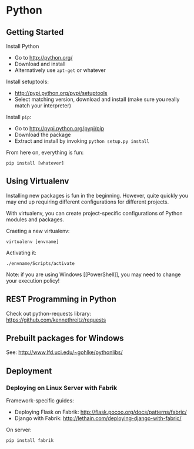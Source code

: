 # Python

## Getting Started

Install Python
- Go to <http://python.org/>
- Download and install
- Alternatively use `apt-get` or whatever

Install setuptools:
- http://pypi.python.org/pypi/setuptools
- Select matching version, download and install (make sure you really match your interpreter)

Install `pip`:
- Go to http://pypi.python.org/pypi/pip
- Download the package
- Extract and install by invoking `python setup.py install`

From here on, everything is fun:

	pip install [whatever]

## Using Virtualenv

Installing new packages is fun in the beginning. However, quite quickly
you may end up requiring different configurations for different
projects.

With virtualenv, you can create project-specific configurations
of Python modules and packages. 

Craeting a new virtualenv:

	virtualenv [envname]

Activating it:

	./envname/Scripts/activate

Note: if you are using Windows [[PowerShell]], you may need to change your
execution policy!

## REST Programming in Python

Check out python-requests library: <https://github.com/kennethreitz/requests>

## Prebuilt packages for Windows

See: <http://www.lfd.uci.edu/~gohlke/pythonlibs/>

## Deployment

### Deploying on Linux Server with Fabrik

Framework-specific guides:
- Deploying Flask on Fabrik: <http://flask.pocoo.org/docs/patterns/fabric/>
- Django with Fabrik: <http://lethain.com/deploying-django-with-fabric/>

On server:

	pip install fabrik

